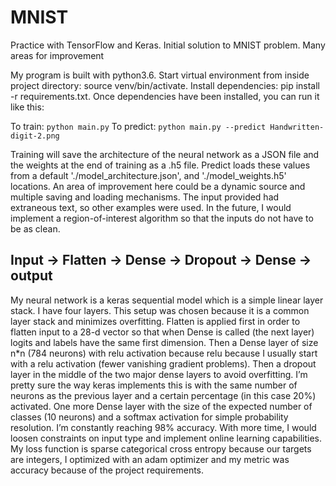 # MNIST
Practice with TensorFlow and Keras. Initial solution to MNIST problem. Many areas for improvement 

My program is built with python3.6. Start virtual environment from inside project directory: source venv/bin/activate. Install dependencies: pip install -r requirements.txt. Once dependencies have been installed, you can run it like this: 

To train: ```python main.py```
To predict: ```python main.py --predict Handwritten-digit-2.png```

Training will save the architecture of the neural network as a JSON file and the weights at the end of training as a .h5 file. Predict loads these values from a default './model_architecture.json', and './model_weights.h5' locations. An area of improvement here could be a dynamic source and multiple saving and loading mechanisms. The input provided had extraneous text, so other examples were used. In the future, I would implement a region-of-interest algorithm so that the inputs do not have to be as clean.


## Input -> Flatten -> Dense -> Dropout -> Dense -> output

My neural network is a keras sequential model which is a simple linear layer stack. I have four layers. This setup was chosen because it is a common layer stack and minimizes overfitting. Flatten is applied first in order to flatten input to a 28-d vector so that when Dense is called (the next layer) logits and labels have the same first dimension. Then a Dense layer of size n*n (784 neurons) with relu activation because relu because I usually start with a relu activation (fewer vanishing gradient problems). Then a dropout layer in the middle of the two major dense layers to avoid overfitting. I’m pretty sure the way keras implements this is with the same number of neurons as the previous layer and a certain percentage (in this case 20%) activated. One more Dense layer with the size of the expected number of classes (10 neurons) and a softmax activation for simple probability resolution. I’m constantly reaching 98% accuracy. With more time, I would loosen constraints on input type and implement online learning capabilities. My loss function is sparse categorical cross entropy because our targets are integers, I optimized with an adam optimizer and my metric was accuracy because of the project requirements.
